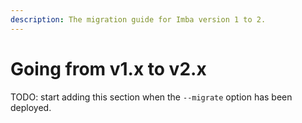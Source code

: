 ```yaml
---
description: The migration guide for Imba version 1 to 2.
---
```


# Going from v1.x to v2.x

TODO: start adding this section when the `--migrate` option has been deployed.

